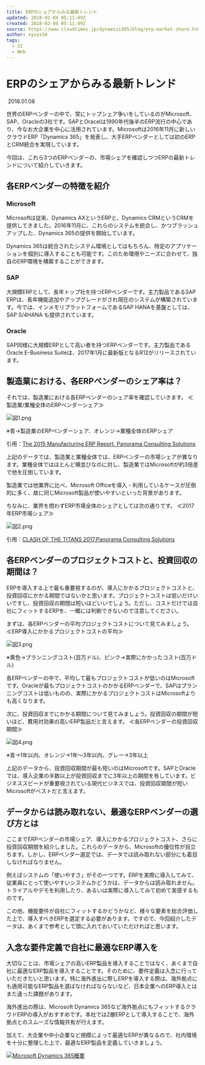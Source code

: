 ```yaml
---
title: ERPのシェアからみる最新トレンド
updated: 2018-02-04 05:11:49Z
created: 2018-02-04 05:11:49Z
source: https://www.cloudtimes.jp/dynamics365/blog/erp-market-share.html
author: xyvyx10
tags:
  - SI
  - Web
---
```


# ERPのシェアからみる最新トレンド

 2018.01.08

世界のERPベンダーの中で、常にトップシェア争いをしているのがMicrosoft、SAP、Oracleの3社です。SAPとOracelは1990年代後半のERP流行の中心であり、今なお大企業を中心に活用されています。Microsoftは2016年11月に新しいクラウドERP「Dynamics 365」を発表し、大手ERPベンダーとしては初のERPとCRM統合を実現しています。

今回は、これら3つのERPベンダーの、市場シェアを確認しつつERPの最新トレンドについて紹介していきます。

## 各ERPベンダーの特徴を紹介

### Microsoft

Microsoftは従来、Dynamics AXというERPと、Dynamics CRMというCRMを提供してきました。2016年11月に、これらのシステムを統合し、かつブラッシュアップした、Dynamics 365の提供を開始しています。

Dynamics 365は統合されたシステム環境としてはもちろん、特定のアプリケーションを個別に導入することも可能です。このため環境やニーズに合わせて、独自のERP環境を構築することができます。

### SAP

大規模ERPとして、長年トップ社を持つERPベンダーです。主力製品であるSAP ERPは、長年機能追加やアップグレードがされ現在のシステムが構築されています。今では、インメモリプラットフォームであるSAP HANAを基盤としては、SAP S/4HANA も提供されています。

### Oracle

SAP同様に大規模ERPとして高い者を持つERPベンダーです。主力製品であるOracle E-Business Suiteは、2017年1月に最新版となるR12がリリースされています。

## 製造業における、各ERPベンダーのシェア率は？

それでは、製造業における各ERPベンダーのシェア率を確認していきます。
≪製造業/業種全体のERPベンダーシェア≫

![図1.png](../_resources/7dbe2c48edffa0cc7ced10f005563786.png)

※青→製造業のERPベンダーシェア、オレンジ→業種全体のERPシェア

引用：[The 2015 Manufacturing ERP Report. Panorama Consulting Solutions](http://go.panorama-consulting.com/rs/603-UJX-107/images/2015-Manufacturing-ERP-Report-2.pdf?mkt_tok=3RkMMJWWfF9wsRoluqTBZKXonjHpfsX56ewoWqWwlMI/0ER3fOvrPUfGjI4CScBjI+SLDwEYGJlv6SgFTLDGMbVqwrgMWxY=)

上記のデータでは、製造業と業種全体では、ERPベンダーの市場シェアが異なります。業種全体ではほとんど横並びなのに対し、製造業ではMicrosoftが約3倍差で他を圧倒しています。

製造業では他業界に比べ、Microsoft Officeを導入・利用しているケースが圧倒的に多く、故に同じMicrosoft製品が使いやすいといった背景があります。

ちなみに、業界を問わずERP市場全体のシェアとしては次の通りです。
≪2017年ERP市場シェア≫

![図2.png](../_resources/2acaa8888506e198639c7715f62305c2.png)

引用：[CLASH OF THE TITANS 2017.Panorama Consulting Solutions](http://go.panorama-consulting.com/rs/603-UJX-107/images/Clash-of-the-Titans-2017.pdf?mkt_tok=eyJpIjoiWTJWaU16QmlaVFUzT0RoayIsInQiOiIweGU4b0dPY1ZFeUtqVkx6WWl2RWJUSUkzR25qM29mb2p2Y0c1K3NKSWs1aEp2dXBFQ1VSVklKNjZreFFtcVQ4eWpJKzZTdjAzN0ZNVGFrRzBZUG84Uj)

## 各ERPベンダーのプロジェクトコストと、投資回収の期間は？

ERPを導入する上で最も重要視するのが、導入にかかるプロジェクトコストと、投資回収にかかる期間ではないかと思います。プロジェクトコストは低いだけいいですし、投資回収の期間は短いほどいいでしょう。ただし、コストだけでは自社にフィットするERPを、一概には判断できないので注意してください。

まずは、各ERPベンダーの平均プロジェクトコストについて見てみましょう。
≪ERP導入にかかるプロジェクトコストの平均≫

![図3.png](../_resources/caed7e800acb34efd586ab0d7f5c73a4.png)

※黄色→プランニングコスト(百万ドル)、ピンク→実際にかかったコスト(百万ドル)

各ERPベンダーの中で、平均して最もプロジェクトコストが低いのはMicrosoftです。Oracleが最もプロジェクトコストのかかるERPベンダーで、SAPはプランニングコストは低いものの、実際にかかるプロジェクトコストはMicrosoftよりも高くなります。

次に、投資回収までにかかる期間について見てみましょう。投資回収の期間が短いほど、費用対効果の高いERP製品だと言えます。
≪各ERPベンダーの投資回収期間≫

![図4.png](../_resources/e0c41fb50d7837059cee24282075f17e.png)

※青→1年以内、オレンジ→1年～3年以内、グレー→3年以上

上記のデータから、投資回収期間が最も短いのはMicrosoftです。SAPとOracleでは、導入企業の半数以上が投資回収までに3年以上の期間を有しています。ビジネススピードが重要視されている現代ビジネスでは、投資回収期間が短いMicrosoftがベストだと言えます。

## データからは読み取れない、最適なERPベンダーの選び方とは

ここまでERPベンダーの市場シェア、導入にかかるプロジェクトコスト、さらに投資回収期間を紹介しました。これらのデータから、Microsoftの優位性が目立ちます。しかし、ERPベンダー選定では、データでは読み取れない部分にも着目しなければなりません。

例えばシステムの「使いやすさ」がその一つです。ERPを実際に導入してみて、従業員にとって使いやすいシステムかどうかは、データからは読み取れません。トライアルやデモを利用したり、あるいは実際に導入してみて初めて実感するものです。

この他、機能要件が自社にフィットするかどうかなど、様々な要素を総合評価した上で、導入すべきERPを選定する必要があります。ですので、今回紹介したデータは、あくまで参考として頭に入れておいていただければと思います。

## 入念な要件定義で自社に最適なERP導入を

大切なことは、市場シェアの高いERP製品を導入することではなく、あくまで自社に最適なERP製品を導入することです。そのために、要件定義は入念に行っていただきたいと思います。特に海外進出に際しERPを導入する際は、海外拠点にも適用可能なERP製品を選ばなければならないなど、日本企業へのERP導入とはまた違った課題があります。

海外進出の際は、Microsoft Dynamics 365など海外拠点にもフィットするクラウドERPの導入がおすすめです。本社では2層ERPとして導入することで、海外拠点とのスムーズな情報共有が行えます。

加えて、大企業や中小企業など規模によって最適なERPが異なるので、社内環境を十分に整理した上で、最適なERP製品を定義していきましょう。

 [![Microsoft Dynamics 365概要](../_resources/91fd87cf3ae9abf940bb69f081420f02.png)](https://www.cloudtimes.jp/cs/c/?cta_guid=c3db8de0-af14-4a4d-81f7-2fe396df5c3a&placement_guid=42da6773-86cc-4d75-8412-3d73ec2e1e26&portal_id=2968295&redirect_url=APefjpH98Ep07DF_zHPpBrwoHo_4A4OCI55gfbqGJzmo87z4znquFHFlMhcsKeKfHrrUqV7sihb9ThCBZoGRxBTZdcCi2LyFBDXhksWIo8cG7hYvnzKVSPsdUaZt029eNu9WJTp3ASXFqD5oMUHYI1CFdn2dp02Uq1d9ryuAkai7n_2HwzLgqs7Wsyz3ukO8-zRE0P4e8Gafnhyv4BAOp1YHs2x027sVpuJOD4wDAXspGPBep7KH0FYwCdanrPQuGsuhRO5hWClR2yAaMPu1Y6tvKNeOMafLXyL2NEjFT47MBIEdRyEP6Ec&hsutk=3d1515a4fc21df5362e8dbe53026d617&canon=https%3A%2F%2Fwww.cloudtimes.jp%2Fdynamics365%2Fblog%2Ferp-market-share.html%3Futm_campaign%3DDynamics+365%26utm_content%3D65364574%26utm_medium%3Dsocial%26utm_source%3Dtwitter&click=a207e4a5-6b26-42d2-986c-887160add3d4&pageId=5292337845&__hstc=74412365.3d1515a4fc21df5362e8dbe53026d617.1517717552301.1517717552301.1517717552301.1&__hssc=74412365.2.1517717552302&__hsfp=2618842897)